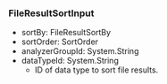 ### FileResultSortInput
- sortBy: FileResultSortBy
- sortOrder: SortOrder
- analyzerGroupId: System.String
- dataTypeId: System.String
  - ID of data type to sort file results.
